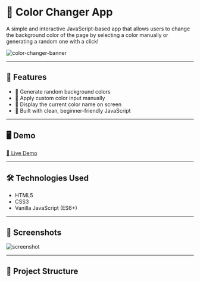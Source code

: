 # 🎨 Color Changer App

A simple and interactive JavaScript-based app that allows users to change the background color of the page by selecting a color manually or generating a random one with a click!

![color-changer-banner](https://via.placeholder.com/900x300.png?text=Color+Changer+App+Banner)

---

## 🚀 Features

- 🎲 Generate random background colors
- 🎯 Apply custom color input manually
- 📌 Display the current color name on screen
- 🧠 Built with clean, beginner-friendly JavaScript

---

## 🖥️ Demo

[🔗 Live Demo](https://selim-ahmed93.github.io/Color-Changers-App/)

---

## 🛠️ Technologies Used

- HTML5
- CSS3
- Vanilla JavaScript (ES6+)

---

## 📸 Screenshots

![screenshot]()

---

## 📂 Project Structure

